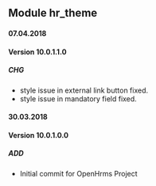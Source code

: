 ## Module hr_theme

#### 07.04.2018
#### Version 10.0.1.1.0
##### CHG
- style issue in external link button fixed.
- style issue in mandatory field fixed.

#### 30.03.2018
#### Version 10.0.1.0.0
##### ADD
- Initial commit for OpenHrms Project
